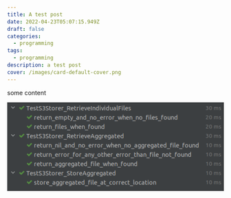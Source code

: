 ```yaml
---
title: A test post
date: 2022-04-23T05:07:15.949Z
draft: false
categories:
  - programming
tags:
  - programming
description: a test post
cover: /images/card-default-cover.png
---
```

some content

![](images/storer-tests.png)